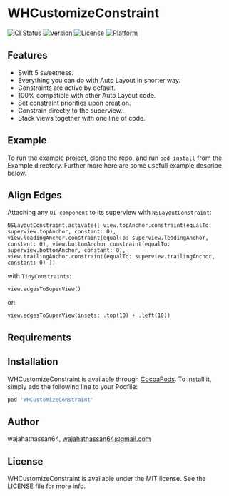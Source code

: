 # WHCustomizeConstraint

[![CI Status](https://img.shields.io/travis/wajahathassan64/WHCustomizeConstraint.svg?style=flat)](https://travis-ci.org/wajahathassan64/WHCustomizeConstraint)
[![Version](https://img.shields.io/cocoapods/v/WHCustomizeConstraint.svg?style=flat)](https://cocoapods.org/pods/WHCustomizeConstraint)
[![License](https://img.shields.io/cocoapods/l/WHCustomizeConstraint.svg?style=flat)](https://cocoapods.org/pods/WHCustomizeConstraint)
[![Platform](https://img.shields.io/cocoapods/p/WHCustomizeConstraint.svg?style=flat)](https://cocoapods.org/pods/WHCustomizeConstraint)


## Features
<ul>
  <li>Swift 5 sweetness.</li>
  <li>Everything you can do with Auto Layout in shorter way.</li>
  <li>Constraints are active by default.</li>
  <li>100% compatible with other Auto Layout code.</li>
  <li>Set constraint priorities upon creation.</li>
  <li>Constrain directly to the superview..</li>
  <li>Stack views together with one line of code.</li>
</ul>

## Example

To run the example project, clone the repo, and run `pod install` from the Example directory. Further more here are some usefull example describe below.

## Align Edges

Attaching any `UI component` to its superview with `NSLayoutConstraint`:

`NSLayoutConstraint.activate([
    view.topAnchor.constraint(equalTo: superview.topAnchor, constant: 0),
    view.leadingAnchor.constraint(equalTo: superview.leadingAnchor, constant: 0),
    view.bottomAnchor.constraint(equalTo: superview.bottomAnchor, constant: 0),
    view.trailingAnchor.constraint(equalTo: superview.trailingAnchor, constant: 0)
])`

with `TinyConstraints`:

`view.edgesToSuperView()`

or:

`view.edgesToSuperView(insets: .top(10) + .left(10))`

## Requirements

## Installation

WHCustomizeConstraint is available through [CocoaPods](https://cocoapods.org). To install
it, simply add the following line to your Podfile:

```ruby
pod 'WHCustomizeConstraint'
```

## Author

wajahathassan64, wajahathassan64@gmail.com

## License

WHCustomizeConstraint is available under the MIT license. See the LICENSE file for more info.
